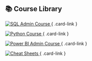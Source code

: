 ## 📚 Course Library

<div class="grid cards" markdown="1">

[<img src="assets/images/sql-card.png" alt="SQL Admin Course" loading="lazy">
](courses/sql-admin/){ .card-link }

[<img src="assets/images/python-card.png" alt="Python Course" loading="lazy">
](courses/python/){ .card-link }

[<img src="assets/images/powerbi-card.png" alt="Power BI Admin Course" loading="lazy">
](courses/power-bi-service/powerbi-service-cheatsheet.html){ .card-link }

[<img src="assets/images/cheatsheets-card.png" alt="Cheat Sheets" loading="lazy">
](cheat-sheets/){ .card-link }

</div>